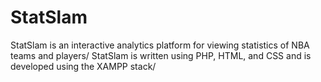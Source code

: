 # StatSlam
 StatSlam is an interactive analytics platform for viewing statistics of NBA teams and players/
 StatSlam is written using PHP, HTML, and CSS and is developed using the XAMPP stack/
